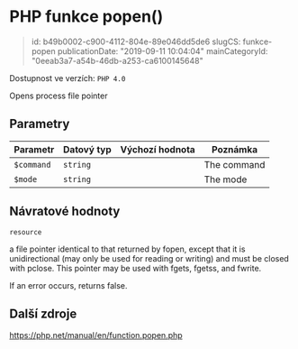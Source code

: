 PHP funkce popen()
==================

> id: b49b0002-c900-4112-804e-89e046dd5de6
> slugCS: funkce-popen
> publicationDate: "2019-09-11 10:04:04"
> mainCategoryId: "0eeab3a7-a54b-46db-a253-ca6100145648"

Dostupnost ve verzích: `PHP 4.0`

Opens process file pointer


Parametry
--------------

| Parametr | Datový typ | Výchozí hodnota | Poznámka |
|-----|-----|-----|-----|
| `$command` | `string` |  | The command |
| `$mode` | `string` |  | The mode |


Návratové hodnoty
----------------

`resource`

a file pointer identical to that returned by
fopen, except that it is unidirectional (may
only be used for reading or writing) and must be closed with
pclose. This pointer may be used with
fgets, fgetss, and
fwrite.
</p>
<p>
If an error occurs, returns false.

Další zdroje
------------

https://php.net/manual/en/function.popen.php
